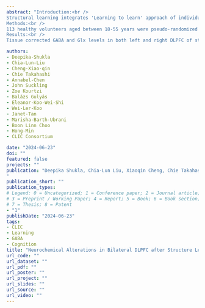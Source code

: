 ```yaml
---
abstract: "Introduction:<br />
Structural learning integrates 'Learning to learn' approach of individual's abilities to extract underlying pattern and develop rules to adapt new changes through cognitive flexibility. Homeostatic plasticity in neuronal circuits is crucial for critical learning and depends upon coordinated modulation of synaptic excitation and inhibition through Glutamate and GABA interactions. Disruption in this coordinated neurotransmitter's interplay triggers cognitive deficits, while adaptive modulation contributes to relearning capacity. Studies reported associative interaction with learning and cognitive skills development with neurotransmitters, but the underlying neuro-cognitive model of these interactions is illusive. Using controlled SL training intervention, we aim to investigate the effect of learning in both the neuronal and behavioral levels to assess its transferability to other cognitive abilities.<br /><br />
Methods:<br />
113 healthy volunteers aged between 18-55 years were pseudo-randomized to control and training groups matching with age, gender and intelligence. T-group underwent 2-week SL training. Out of the 113, 106 participants completed with post-session magnetic resonance imaging, of which 7 withdrew or dropped out of the study. All MR scans were performed in 3T Siemens MAGNETOM Prisma MRI scanner with a 64-channel head coil. All participants consented to Cognitive testing and MRI sessions with ethics approval from NTU-IRB. MR spectroscopy for GABA quantitation in bilateral left- and right-dorsolateral prefrontal cortex were performed at two different time points of pre- and post- SL training sessions along with cognitiveassessments. Each MR session included 3D T1-MPRAGE and 1H-MEGA-PRESS MRS with one unsuppressed water spectra of Navg is 4. Voxels were placed close to middle frontal gyrus maximizing gray matter. Manual shimming resulted linewidth less than 16 Hz. MRS data in BIDS structure was applied for pre-processing and Osprey was used for quantitation of GABA (GABA and macromolecule) and Glx (Glutamate and glutamine). Quality check for MRS data included visual artefacts, head movements, broad Creatine (Cr) linewidth in the OFF-spectra, and poor fitting.<br /><br />
Results:<br />
Tissue corrected GABA and Glx levels in both left and right DLPFC of study groups did not differ at pre-training stage. After training, the T-group showed significant reduction in R-DLPFC Glx compared to C-group. Paired comparison between sessions showed significant decrease in post-training R-DLPFC GABA in T-group but not in C-group. No significant difference was observed for L-DLPFC GABA, Glx and GABA-Glx ratio across groups and sessions. MRS measures did not relate to SL test-scores. However, R-DLPFC Glx in the T-group correlated positively with switch-cost reaction time between shift-repeat trials of color-shape task, indicating reduced Glx levels in the R-DLPFC relates to short reaction time in the T-group. GABA-Glx ratio in T-group showed significant positive relation with probability shift measure levels in contrast to negative relation observed in C-group. A strategy shifting ability in the T-group is observed in CF, and other cognitive domains (i.e. working memory, inhibition, and non-verbal intelligence) in contrast to C-group.<br /><br />"

authors:
- Deepika-Shukla
- Chia‑Lun-Liu
- Cheng-Xiao-qin
- Chie Takahashi
- Annabel-Chen
- John Suckling
- Zoe Kourtzi
- Balázs Gulyás
- Eleanor-Koo-Wei-Shi
- Wei-Ler-Koo
- Janet-Tan
- Marisha-Barth-Ubrani
- Boon Linn Choo
- Hong-Min
- CLIC Consortium

date: "2024-06-23"
doi: ""
featured: false
projects: ""
publication: "Deepika Shukla, Chia‑Lun Liu, Xiaoqin Cheng, Chie Takahashi, SH Annabel Chen, John Suckling, Zoe Kourtzi, Balázs Gulyás, Eleanor Koo, Wei Ler Koo, Jia Yuan Janet Tan, Marisha Ubrani, Boon Linn Choo, Min Hong, CLIC Consortium, Neurochemical Alterations in Bilateral DLPFC after Structure Learning Training in Healthy Adults, Annual Meeting Organization for Human Brain Mapping (OHBM), June 23-June 27, 2024, Seoul, South Korea. 
​"
publication_short: ""
publication_types:
# Legend: 0 = Uncategorized; 1 = Conference paper; 2 = Journal article;
# 3 = Preprint / Working Paper; 4 = Report; 5 = Book; 6 = Book section;
# 7 = Thesis; 8 = Patent
- "1"
publishDate: "2024-06-23"
tags:
- CLIC
- Learning
- GABA
- Cognition
title: "Neurochemical Alterations in Bilateral DLPFC after Structure Learning Training in Healthy Adults"
url_code: ""
url_dataset: ""
url_pdf: ""
url_poster: ""
url_project: ""
url_slides: ""
url_source: ""
url_video: ""
---
```

